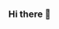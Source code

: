 ### Hi there 👋

<!--
**hfscarbrough/hfscarbrough** is a ✨ _special_ ✨ repository because its `README.md` (this file) appears on your GitHub profile.

Here are some ideas to get you started:

- 🔭 I’m currently working on a Ph.D.
- 🌱 I’m currently learning GitHub.
- 👯 I’m collaborating on several projects.
- 🤔 I’m looking for help with GitHub.
- 📫 How to reach me: I'll update this later... 
- 😄 Pronouns: She/her
- ⚡ Fun fact: I love reading! 
-->
